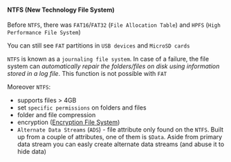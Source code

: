 #### NTFS (New Technology File System)
Before `NTFS`, there was `FAT16`/`FAT32` (`File Allocation Table`) and `HPFS` (`High Performance File System`)

You can still see `FAT` partitions in `USB devices` and `MicroSD cards`

`NTFS` is known as a `journaling file system`.
In case of a failure, the file system can *automatically repair the folders/files on disk using information stored in a log file*.
This function is not possible with `FAT`

Moreover `NTFS`:
-   supports files > 4GB
-   set `specific permissions` on folders and files
-   folder and file compression
-   encryption ([Encryption File System](https://docs.microsoft.com/en-us/windows/win32/fileio/file-encryption))
- `Alternate Data Streams` (`ADS`) - file attribute only found on the `NTFS`. Built up from a couple of attributes, one of them is `$Data`. Aside from primary data stream you can easly create alternate data streams (and abuse it to hide data)